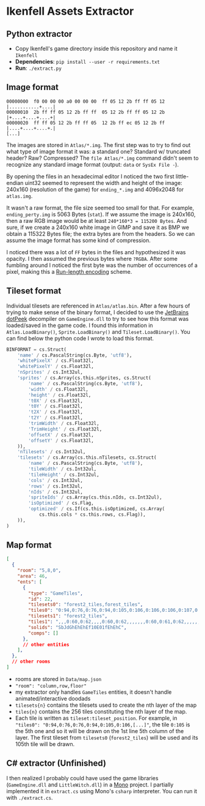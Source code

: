# Ikenfell Assets Extractor

## Python extractor

* Copy Ikenfell's game directory inside this repository and name it `Ikenfell`
* **Dependencies**: `pip install --user -r requirements.txt`
* **Run**: `./extract.py`

## Image format

```
00000000  f0 00 00 00 a0 00 00 00  ff 05 12 2b ff ff 05 12  |...........+....|
00000010  2b ff ff 05 12 2b ff ff  05 12 2b ff ff 05 12 2b  |+....+....+....+|
00000020  ff ff 05 12 2b ff ff 05  12 2b ff ec 05 12 2b ff  |....+....+....+.|
[...]
```


The images are stored in `Atlas/*.img`. The first step was to try to find out what type of image format it was: a standard one? Standard w/ truncated header? Raw? Compressed? The `file Atlas/*.img` command didn't seem to recognize any standard image format (output: `data` or `SysEx File -`).

By opening the files in an hexadecimal editor I noticed the two first little-endian uint32 seemed to represent the width and height of the image: 240x160 (resolution of the game) for `ending_*.img` and 4096x2048 for `atlas.img`.

It wasn't a raw format, the file size seemed too small for that. For example, `ending_perty.img` is 5063 Bytes (`stat`). If we assume the image is 240x160, then a raw RGB image would be at least `240*160*3 = 115200 Bytes`. And sure, if we create a 240x160 white image in GIMP and save it as BMP we obtain a 115322 Bytes file; the extra bytes are from the headers. So we can assume the image format has some kind of compression.

I noticed there was a lot of `FF` bytes in the files and hypothesized it was opacity. I then assumed the previous bytes where `?RGBA`. After some fumbling around I noticed the first byte was the number of occurrences of a pixel, making this a [Run-length encoding](https://en.wikipedia.org/wiki/Run-length_encoding) scheme.

## Tileset format

Individual tilesets are referenced in `Atlas/atlas.bin`. After a few hours of trying to make sense of the binary format, I decided to use the [JetBrains dotPeek](https://www.jetbrains.com/decompiler/) decompiler on `GameEngine.dll` to try to see how this format was loaded/saved in the game code. I found this information in `Atlas.LoadBinary()`, `Sprite.LoadBinary()` and `Tileset.LoadBinary()`. You can find below the python code I wrote to load this format.

```py
BINFORMAT = cs.Struct(
    'name' / cs.PascalString(cs.Byte, 'utf8'),
    'whitePixelX' / cs.Float32l,
    'whitePixelY' / cs.Float32l,
    'nSprites' / cs.Int32ul,
    'sprites' / cs.Array(cs.this.nSprites, cs.Struct(
        'name' / cs.PascalString(cs.Byte, 'utf8'),
        'width' / cs.Float32l,
        'height' / cs.Float32l,
        't0X' / cs.Float32l,
        't0Y' / cs.Float32l,
        't2X' / cs.Float32l,
        't2Y' / cs.Float32l,
        'trimWidth' / cs.Float32l,
        'TrimHeight' / cs.Float32l,
        'offsetX' / cs.Float32l,
        'offsetY' / cs.Float32l,
    )),
    'nTilesets' / cs.Int32ul,
    'tilesets' / cs.Array(cs.this.nTilesets, cs.Struct(
        'name' / cs.PascalString(cs.Byte, 'utf8'),
        'tileWidth' / cs.Int32ul,
        'tileHeight' / cs.Int32ul,
        'cols' / cs.Int32ul,
        'rows' / cs.Int32ul,
        'nIds' / cs.Int32ul,
        'spriteIds' / cs.Array(cs.this.nIds, cs.Int32ul),
        'isOptimized' / cs.Flag,
        'optimized' / cs.If(cs.this.isOptimized, cs.Array(
            cs.this.cols * cs.this.rows, cs.Flag)),
    )),
)
```

## Map format

```json
[
  {
    "room": "5,8,0",
    "area": 46,
    "ents": [
      {
        "type": "GameTiles",
        "id": 22,
        "tilesets0": "forest2_tiles,forest_tiles",
        "tiles0": "0:94,0:76,0:76,0:94,0:105,0:106,0:106,0:106,0:107,0:94,0:83,0:99,1:86,1:86,1:86,0:76,0:94,0:76,0:105,0:107,0:121,0:121,0:121,0:105,0:107,0:95,0:99,1:86,1:86,1:86,0:76,0:105,0:106,0:107,0:137,0:0,0:0,0:0,0:135,0:105,0:84,0:99,1:86,1:86,1:86,0:80,0:81,0:121,0:137,0:3,0:0,0:0,0:0,0:20,0:120,0:128,0:99,1:86,1:86,1:86,0:94,0:77,0:1,0:0,0:0,0:0,0:119,0:4,0:1,0:20,0:98,0:99,1:86,1:86,1:86,0:94,0:77,0:20,0:3,0:0,0:5,0:134,0:3,0:0,0:0,0:113,0:99,1:86,1:86,1:86,0:76,0:77,0:2,0:0,0:1,0:0,0:134,0:5,0:0,0:30,0:98,0:99,1:86,1:86,1:86,0:76,0:95,0:0,0:30,0:4,0:0,0:134,0:0,0:2,0:0,0:98,0:99,1:86,1:86,1:86,0:94,0:77,0:0,0:0,0:20,0:0,0:134,0:0,0:4,0:0,0:143,0:99,1:86,1:86,1:86,0:76,0:77,0:3,0:0,0:0,0:2,0:134,0:1,0:20,0:5,0:98,0:99,1:86,1:86,1:86",
        "tilesets1": "forest2_tiles",
        "tiles1": ",,,0:60,0:62,,,,0:60,0:62,,,,,,,0:60,0:61,0:62,,,,,,0:60,,,,,,,0:62,,,,,,,,,,,,,,,,,,,,,,,,,,,,,,,,,,,,,,,,,,,,,,,,,,,,,0:15,,,,,,,,,0:15,,,,,,,,,,,,,,,,,,,,,,,,,,,,,,,,,,,,,,,,,,,,,,,,,,,,,,,,",
        "solids": "SbJdGhEhEhEf10E01fEhEhC",
        "comps": []
      },
      // other entities
    ],
  },
  // other rooms
]
```

* rooms are stored in `Data/map.json`
* `"room": "column,row,floor"`
* my extractor only handles `GameTiles` entities, it doesn't handle animated/interactive doodads
* `tilesets{n}` contains the tilesets used to create the nth layer of the map
* `tiles{n}` contains the 256 tiles constituting the nth layer of the map.
* Each tile is written as `tileset:tileset_position`. For example, in `"tiles0": "0:94,0:76,0:76,0:94,0:105,0:106,[...]"`, the tile `0:105` is the 5th one and so it will be drawn on the 1st line 5th column of the layer. The first tileset from `tilesets0` (`forest2_tiles`) will be used and its 105th tile will be drawn.


## C# extractor (Unfinished)

I then realized I probably could have used the game libraries (`GameEngine.dll` and `LittleWitch.dll`) in a [Mono](https://www.mono-project.com/) project. I partially implemented it in `extract.cs` using Mono's `csharp` interpreter. You can run it with `./extract.cs`.
